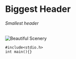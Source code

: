 # Biggest Header
###### Smallest header

![Beautiful Scenery](https://www.shutterstock.com/image-photo/mountains-under-mist-morning-amazing-260nw-1725825019.jpg)
```
#include<stdio.h>
int main(){}

```
